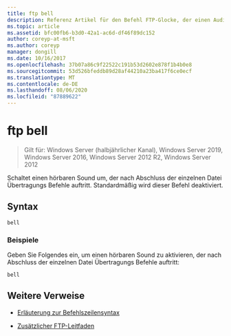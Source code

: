 ```yaml
---
title: ftp bell
description: Referenz Artikel für den Befehl FTP-Glocke, der einen Audioton umschaltet, der nach Abschluss der einzelnen Datei Übertragungs Befehle auftritt.
ms.topic: article
ms.assetid: bfc00fb6-b3d0-42a1-ac6d-df46f89dc152
author: coreyp-at-msft
ms.author: coreyp
manager: dongill
ms.date: 10/16/2017
ms.openlocfilehash: 37b07a86c9f22522c191b53d2602e878f1b4b0e8
ms.sourcegitcommit: 53d526bfeddb89d28af44210a23ba417f6ce0ecf
ms.translationtype: MT
ms.contentlocale: de-DE
ms.lasthandoff: 08/06/2020
ms.locfileid: "87889622"
---
```

# <a name="ftp-bell"></a>ftp bell

> Gilt für: Windows Server (halbjährlicher Kanal), Windows Server 2019, Windows Server 2016, Windows Server 2012 R2, Windows Server 2012

Schaltet einen hörbaren Sound um, der nach Abschluss der einzelnen Datei Übertragungs Befehle auftritt. Standardmäßig wird dieser Befehl deaktiviert.

## <a name="syntax"></a>Syntax

```
bell
```

### <a name="examples"></a>Beispiele

Geben Sie Folgendes ein, um einen hörbaren Sound zu aktivieren, der nach Abschluss der einzelnen Datei Übertragungs Befehle auftritt:

```
bell
```

## <a name="additional-references"></a>Weitere Verweise

- [Erläuterung zur Befehlszeilensyntax](command-line-syntax-key.md)

- [Zusätzlicher FTP-Leitfaden](/previous-versions/orphan-topics/ws.10/cc756013(v=ws.10))
